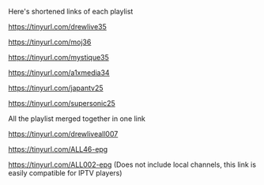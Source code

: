 Here's shortened links of each playlist

https://tinyurl.com/drewlive35

https://tinyurl.com/moj36

https://tinyurl.com/mystique35

https://tinyurl.com/a1xmedia34

https://tinyurl.com/japantv25

https://tinyurl.com/supersonic25

All the playlist merged together in one link

https://tinyurl.com/drewliveall007

https://tinyurl.com/ALL46-epg

https://tinyurl.com/ALL002-epg (Does not include local channels, this link is easily compatible for IPTV players)
